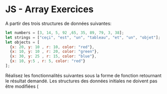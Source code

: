 # JS - Array Exercices

A partir des trois structures de données suivantes:

```js
let numbers = [3, 14, 5, 92 ,65, 35, 89, 79, 3, 38];
let strings = ["ceçi", "est", "un", "tableau", "et", "un", "objet"];
let objects = [
  {x: 20, y: 10 , r: 10, color: "red"},
  {x: 10, y: 10 , r: 20, color: "green"},
  {x: 30, y: 25 , r: 15, color: "blue"},
  {x: 10, y:5 , r: 5, color: "red"}
];
```
Réalisez les fonctionnalités suivantes sous la forme de fonction retournant le résultat demandé. Les structures des données initiales ne doivent pas être modifiées (
<!--stackedit_data:
eyJoaXN0b3J5IjpbLTEzNzQ3ODU5ODgsLTk5NjU5MzA3MF19
-->